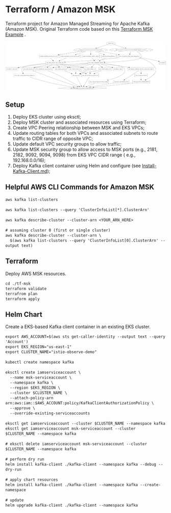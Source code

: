# Terraform / Amazon MSK

Terraform project for Amazon Managed Streaming for Apache Kafka (Amazon MSK). Original Terraform code based on
this [Terraform MSK Example](https://registry.terraform.io/providers/hashicorp/aws/latest/docs/resources/msk_cluster#example-usage)
.

![Graph](graphviz.png)

## Setup

1. Deploy EKS cluster using eksctl;
2. Deploy MSK cluster and associated resources using Terraform;
3. Create VPC Peering relationship between MSK and EKS VPCs;
4. Update routing tables for both VPCs and associated subnets to route traffic to CIDR range of opposite VPC;
5. Update default VPC security groups to allow traffic;
6. Update MSK security group to allow access to MSK ports (e.g., 2181, 2182, 9092, 9094, 9098) from EKS VPC CIDR range (
   e.g., 192.168.0.0/16);
7. Deploy Kafka client container using Helm and configure (see [Install-Kafka-Client.md](./Install-Kafka-Client.md));

## Helpful AWS CLI Commands for Amazon MSK

```shell
aws kafka list-clusters

aws kafka list-clusters --query 'ClusterInfoList[*].ClusterArn'

aws kafka describe-cluster --cluster-arn <YOUR_ARN_HERE>

# assuming cluster 0 (first or single cluster)
aws kafka describe-cluster --cluster-arn \
  $(aws kafka list-clusters --query 'ClusterInfoList[0].ClusterArn' --output text)
```

## Terraform

Deploy AWS MSK resources.

```shell
cd ./tf-msk
terraform validate
terrafrom plan
terraform apply
```

## Helm Chart

Create a EKS-based Kafka client container in an existing EKS cluster.

```shell
export AWS_ACCOUNT=$(aws sts get-caller-identity --output text --query 'Account')
export EKS_REGION="us-east-1"
export CLUSTER_NAME="istio-observe-demo"

kubectl create namespace kafka

eksctl create iamserviceaccount \
  --name msk-serviceaccount \
  --namespace kafka \
  --region $EKS_REGION \
  --cluster $CLUSTER_NAME \
  --attach-policy-arn arn:aws:iam::$AWS_ACCOUNT:policy/KafkaClientAuthorizationPolicy \
  --approve \
  --override-existing-serviceaccounts

eksctl get iamserviceaccount --cluster $CLUSTER_NAME --namespace kafka
eksctl get iamserviceaccount msk-serviceaccount --cluster $CLUSTER_NAME --namespace kafka

# eksctl delete iamserviceaccount msk-serviceaccount --cluster $CLUSTER_NAME --namespace kafka

# perform dry run
helm install kafka-client ./kafka-client --namespace kafka --debug --dry-run

# apply chart resources
helm install kafka-client ./kafka-client --namespace kafka --create-namespace

# update
helm upgrade kafka-client ./kafka-client --namespace kafka
```